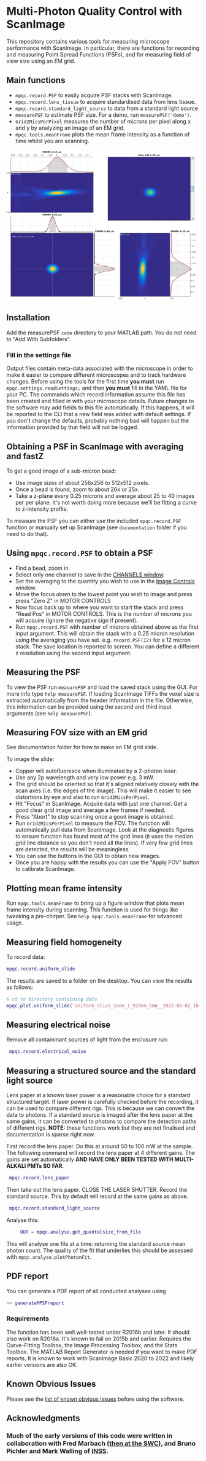 # Multi-Photon Quality Control with ScanImage

This repository contains various tools for measuring microscope performance with ScanImage. 
In particular, there are functions for recording and measuring Point Spread Functions (PSFs), 
and for measuring field of view size using an EM grid. 


## Main functions

* `mpqc.record.PSF` to easily acquire PSF stacks with ScanImage.
* `mpqc.record.lens_tissue` to acquire standardised data from lens tissue.
* `mpqc.record.standard_light_source` to data from a standard light source
* `measurePSF` to estimate PSF size. For a demo, run `measurePSF('demo')`. 
* `Grid2MicsPerPixel`  measures the number of microns per pixel along x and y by analyzing an image of an EM grid. 
* `mpqc.tools.meanFrame` plots the mean frame intensity as a function of time whilst you are scanning.


![cover image](https://raw.githubusercontent.com/SWC-Advanced-Microscopy/measurePSF/gh-pages/realBead.png "Main Window")


## Installation
Add the measurePSF `code` directory to your MATLAB path. 
You do not need to "Add With Subfolders".

### Fill in the settings file
Output files contain meta-data associated with the microscope in order to make it easier to compare different microscopes and to track hardware changes. 
Before using the tools for the first time **you must** run `mpqc.settings.readSettings;` and then **you must** fill in the YAML file for your PC. 
The commands which record information assume this file has been created and filled in with your microscope details. 
Future changes to the software may add fields to this file automatically. 
If this happens, it will be reported to the CLI that a new field was added with default settings. 
If you don't change the defaults, probably nothing bad will happen but the information provided by that field will not be logged. 


## Obtaining a PSF in ScanImage with averaging and fastZ
To get a good image of a sub-micron bead:
* Use image sizes of about 256x256 to 512x512 pixels.
* Once a bead is found, zoom to about 20x or 25x.
* Take a z-plane every 0.25 microns and average about 25 to 40 images per per plane. It's not worth doing more because we'll be fitting a curve to z-intensity profile.

To measure the PSF you can either use the included `mpqc.record.PSF` function or manually set up ScanImage (see `documentation` folder if you need to do that).

## Using `mpqc.record.PSF` to obtain a PSF
* Find a bead, zoom in. 
* Select only one channel to save in the [CHANNELS window](https://docs.scanimage.org/Windows%2BReference%2BGuide/Channels.html).
* Set the averaging to the quantity you wish to use in the [Image Controls](https://docs.scanimage.org/Windows%2BReference%2BGuide/Image%2BControls.html) window.
* Move the focus *down* to the lowest point you wish to image and press press "Zero Z" in MOTOR CONTROLS
* Now focus back up to where you want to start the stack and press "Read Pos" in MOTOR CONTROLS. 
This is the number of microns you will acquire (ignore the negative sign if present). 
* Run `mpqc.record.PSF` with number of microns obtained above as the first input argument. This will obtain the stack with a 0.25 micron resolution using the averaging you have set. e.g. `record.PSF(12)` for a 12 micron stack. The save location is reported to screen. You can define a different z resolution using the second input argument.


## Measuring the PSF
To view the PSF run `measurePSF` and load the saved stack using the GUI. For more info type `help measurePSF`.
If loading ScanImage TIFFs the voxel size is extracted automatically from the header information in the file.
Otherwise, this information can be provided using the second and third input arguments (see `help measurePSF`). 



## Measuring FOV size with an EM grid
See documentation folder for how to make an EM grid slide.

To image the slide:
* Copper will autofluoresce when illuminated by a 2-photon laser. 
* Use any 2p wavelength and very low power e.g. 3 mW. 
* The grid should be oriented so that it's aligned relatively closely with the scan axes (i.e. the edges of the image). 
This will make it easier to see distortions by eye and also to run `Grid2MicsPerPixel`.
* Hit "Focus" in ScanImage. Acquire data with just one channel. Get a good clear grid image and average a few frames if needed. 
* Press "Abort" to stop scanning once a good image is obtained.
* Run `Grid2MicsPerPixel` to measure the FOV. The function will automatically pull data from ScanImage. 
Look at the diagnostic figures to ensure function has found most of the grid lines (it uses the median grid line distance so you don't need all the lines). If very few grid lines are detected, the results will be meaningless. 
* You can use the buttons in the GUI to obtain new images. 
* Once you are happy with the results you can use the "Apply FOV" button to calibrate ScanImage. 


## Plotting mean frame intensity
Run `mpqc.tools.meanFrame` to bring up a figure window that plots mean frame intensity during scanning. 
This function is used for things like tweaking a pre-chirper. 
See `help mpqc.tools.meanFrame` for advanced usage. 


## Measuring field homogeneity
To record data:
```matlab
mpqc.record.uniform_slide
```
The results are saved to a folder on the desktop. You can view the results as follows:
```matlab
% cd to directory containing data
mpqc.plot.uniform_slide('uniform_slice_zoom_1_920nm_5mW__2022-08-02_10-09-33_00001.tif')
```

## Measuring electrical noise
Remove all contaminant sources of light from the enclosure run:
```matlab
 mpqc.record.electrical_noise
```


## Measuring a structured source and the standard light source
Lens paper at a known laser power is a reasonable choice for a standard structured target. 
If laser power is carefully checked before the recording, it can be used to compare different rigs.
This is because we can convert the data to photons.
If a standard source is imaged after the lens paper at the same gains, it can be converted to photons to compare the detection paths of different rigs.
**NOTE:** these functions work but they are not finalised and documentation is sparse right now. 

First record the lens paper. 
Do this at around 50 to 100 mW at the sample. 
The following command will record the lens paper at 4 different gains. 
The gains are set automatically **AND HAVE ONLY BEEN TESTED WITH MULTI-ALKALI PMTs SO FAR**. 
```matlab
 mpqc.record.lens_paper
```

Then take out the lens paper. 
CLOSE THE LASER SHUTTER.
Record the standard source.
This by default will record at the same gains as above. 
```matlab
 mpqc.record.standard_light_source
```



Analyse this:
```matlab
     OUT = mpqc.analyse.get_quantalsize_from_file
```
This will analyse one file at a time: returning the standard source mean photon count. 
The quality of the fit that underlies this should be assessed with `mpqc.analyse.plotPhotonFit`.




## PDF report
You can generate a PDF report of all conducted analyses using 
```matlab
>> generateMPSFreport
```

### Requirements
The function has been well well-tested under R2016b and later. 
It should also work on R2016a. It's known to fail on 2015b and earlier.
Requires the Curve-Fitting Toolbox, the Image Processing Toolbox, and the Stats Toolbox.
The MATLAB Report Generator is needed if you want to make PDF reports.
It is known to work with ScanImage Basic 2020 to 2022 and likely earlier versions are also OK.

## Known Obvious Issues
Please see the [list of known obvious issues](https://github.com/SWC-Advanced-Microscopy/measurePSF/issues?q=is%3Aissue%20state%3Aopen%20label%3A%22known%20obvious%20issues%22) before using the software. 


## Acknowledgments
### Much of the early versions of this code were written in collaboration with Fred Marbach ([then at the SWC](https://www.sainsburywellcome.org)), and Bruno Pichler and Mark Walling of [INSS](https://www.inss.org.uk/).
